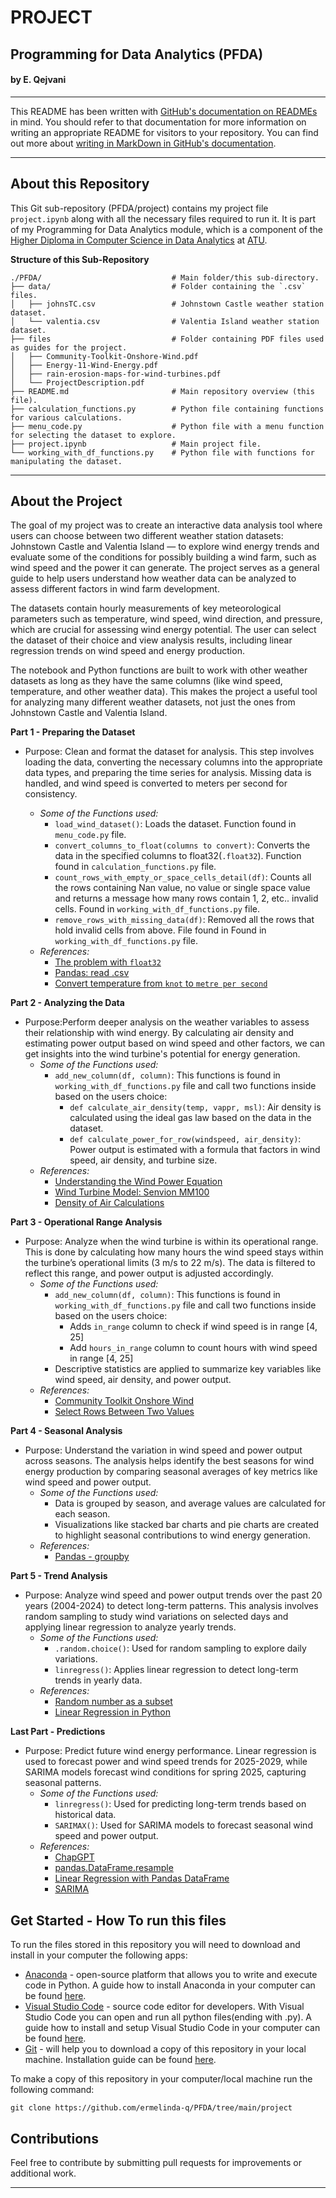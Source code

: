 # PROJECT

## Programming for Data Analytics (PFDA)

#### by E. Qejvani
***

This README has been written with [GitHub's documentation on READMEs](https://docs.github.com/en/repositories/managing-your-repositorys-settings-and-features/customizing-your-repository/about-readmes) in mind.
You should refer to that documentation for more information on writing an appropriate README for visitors to your repository.
You can find out more about [writing in MarkDown in GitHub's documentation](https://docs.github.com/en/get-started/writing-on-github/getting-started-with-writing-and-formatting-on-github/basic-writing-and-formatting-syntax).

***

## About this Repository

This Git sub-repository (PFDA/project) contains my project file `project.ipynb` along with all the necessary files required to run it. It is part of my Programming for Data Analytics module, which is a component of the [Higher Diploma in Computer Science in Data Analytics](https://www.atu.ie/courses/higher-diploma-in-science-data-analytics#:~:text=You%20are%20a%20Level%208,topics%20in%20your%20original%20degree) at [ATU](https://www.atu.ie/).

**Structure of this Sub-Repository**

```
./PFDA/                             # Main folder/this sub-directory.
├── data/                           # Folder containing the `.csv` files.
│   ├── johnsTC.csv                 # Johnstown Castle weather station dataset.
│   └── valentia.csv                # Valentia Island weather station dataset.
├── files                           # Folder containing PDF files used as guides for the project.
│   ├── Community-Toolkit-Onshore-Wind.pdf
│   ├── Energy-11-Wind-Energy.pdf
│   ├── rain-erosion-maps-for-wind-turbines.pdf
│   └── ProjectDescription.pdf
├── README.md                       # Main repository overview (this file).
├── calculation_functions.py        # Python file containing functions for various calculations.
├── menu_code.py                    # Python file with a menu function for selecting the dataset to explore.
├── project.ipynb                   # Main project file.
└── working_with_df_functions.py    # Python file with functions for manipulating the dataset.
```
***
## About the Project

The goal of my project was to create an interactive data analysis tool where users can choose between two different weather station datasets: Johnstown Castle and Valentia Island — to explore wind energy trends and evaluate some of the conditions for possibly building a wind farm, such as wind speed and the power it can generate. The project serves as a general guide to help users understand how weather data can be analyzed to assess different factors in wind farm development.

The datasets contain hourly measurements of key meteorological parameters such as temperature, wind speed, wind direction, and pressure, which are crucial for assessing wind energy potential. The user can select the dataset of their choice and view analysis results, including linear regression trends on wind speed and energy production.

 The notebook and Python functions are built to work with other weather datasets as long as they have the same columns (like wind speed, temperature, and other weather data). This makes the project a useful tool for analyzing many different weather datasets, not just the ones from Johnstown Castle and Valentia Island.

**Part 1 - Preparing the Dataset**
- Purpose: Clean and format the dataset for analysis. This step involves loading the data, converting the necessary columns into the appropriate data types, and preparing the time series for analysis. Missing data is handled, and wind speed is converted to meters per second for consistency.

  - _Some of the Functions used:_
    - `load_wind_dataset()`: Loads the dataset. Function found in `menu_code.py` file.
    - `convert_columns_to_float(columns to convert)`: Converts the data in the specified columns to float32(`.float32`). Function found in `calculation_functions.py` file.
    - `count_rows_with_empty_or_space_cells_detail(df)`: Counts all the rows containing Nan value, no value or single space value and returns a message how many rows contain 1, 2, etc.. invalid cells. Found in `working_with_df_functions.py` file.
    - `remove_rows_with_missing_data(df)`: Removed all the rows that hold invalid cells from above. File found in Found in `working_with_df_functions.py` file.
  - _References:_
    - [The problem with `float32`](https://pythonspeed.com/articles/float64-float32-precision/)
    - [Pandas: read .csv](https://pandas.pydata.org/docs/reference/api/pandas.read_csv.html)
    - [Convert temperature from `knot` to `metre per second`](https://www.inchcalculator.com/convert/knot-to-meter-per-second)

**Part 2 - Analyzing the Data**
- Purpose:Perform deeper analysis on the weather variables to assess their relationship with wind energy. By calculating air density and estimating power output based on wind speed and other factors, we can get insights into the wind turbine's potential for energy generation.
  - _Some of the Functions used:_ 
    - `add_new_column(df, column)`: This functions is found in `working_with_df_functions.py` file and call two functions inside based on the users choice:
        - `def calculate_air_density(temp, vappr, msl)`: Air density is calculated using the ideal gas law based on the data in the dataset.
        - `def calculate_power_for_row(windspeed, air_density)`: Power output is estimated with a formula that factors in wind speed, air density, and turbine size.
  - _References:_
    - [Understanding the Wind Power Equation](https://solidwize.com/wp-content/uploads/2013/07/7-Understanding-the-Wind-Power-Equation.pdf)
    - [Wind Turbine Model: Senvion MM100](https://en.wind-turbine-models.com/turbines/890-senvion-mm100)
    - [Density of Air Calculations](https://en.wikipedia.org/wiki/Density_of_air)

**Part 3 - Operational Range Analysis**
- Purpose: Analyze when the wind turbine is within its operational range. This is done by calculating how many hours the wind speed stays within the turbine’s operational limits (3 m/s to 22 m/s). The data is filtered to reflect this range, and power output is adjusted accordingly.
  - _Some of the Functions used:_
    - `add_new_column(df, column)`: This functions is found in `working_with_df_functions.py` file and call two functions inside based on the users choice:
        - Adds `in_range` column to check if wind speed is in range [4, 25]
        - Add `hours_in_range` column to count hours with wind speed in range [4, 25]
    - Descriptive statistics are applied to summarize key variables like wind speed, air density, and power output.
  - _References:_ 
    - [Community Toolkit Onshore Wind](./files/Community-Toolkit-Onshore-Wind.pdf)
    - [Select Rows Between Two Values](https://stackoverflow.com/questions/31617845/how-to-select-rows-in-a-dataframe-between-two-values)
    
**Part 4 - Seasonal Analysis**
- Purpose: Understand the variation in wind speed and power output across seasons. The analysis helps identify the best seasons for wind energy production by comparing seasonal averages of key metrics like wind speed and power output.
  - _Some of the Functions used:_ 
    - Data is grouped by season, and average values are calculated for each season.
    - Visualizations like stacked bar charts and pie charts are created to highlight seasonal contributions to wind energy generation.
  - _References:_ 
    - [Pandas - groupby](https://pandas.pydata.org/docs/reference/groupby.html)

**Part 5 - Trend Analysis**
- Purpose: Analyze wind speed and power output trends over the past 20 years (2004-2024) to detect long-term patterns. This analysis involves random sampling to study wind variations on selected days and applying linear regression to analyze yearly trends.
  - _Some of the Functions used:_ 
    - `.random.choice()`: Used for random sampling to explore daily variations.
    - `linregress()`: Applies linear regression to detect long-term trends in yearly data.
  - _References:_ 
    - [Random number as a subset](https://stackoverflow.com/questions/38085547/random-sample-of-a-subset-of-a-dataframe-in-pandas)
    - [Linear Regression in Python](https://realpython.com/linear-regression-in-python/)

**Last Part - Predictions**
- Purpose: Predict future wind energy performance. Linear regression is used to forecast power and wind speed trends for 2025-2029, while SARIMA models forecast wind conditions for spring 2025, capturing seasonal patterns.
  - _Some of the Functions used:_ 
    - `linregress()`: Used for predicting long-term trends based on historical data.
    - `SARIMAX()`: Used for SARIMA models to forecast seasonal wind speed and power output.
  - _References:_ 
    - [ChapGPT](https://chatgpt.com/)
    - [pandas.DataFrame.resample](https://pandas.pydata.org/docs/reference/api/pandas.DataFrame.resample.html)
    - [Linear Regression with Pandas DataFrame](https://saturncloud.io/blog/linear-regression-with-pandas-dataframe/)
    - [SARIMA](https://www.geeksforgeeks.org/sarima-seasonal-autoregressive-integrated-moving-average/)

## Get Started - How To run this files

To run the files stored in this repository you will need to download and install in your computer the following apps:

- [Anaconda](https://www.anaconda.com/) - open-source platform that allows you to write and execute code in Python. A guide how to install Anaconda in your computer can be found [here](https://docs.anaconda.com/free/anaconda/install/index.html).
- [Visual Studio Code](https://code.visualstudio.com/) - source code editor for developers. With Visual Studio Code you can open and run all python files(ending with .py). A guide how to install and setup Visual Studio Code in your computer can be found [here](https://code.visualstudio.com/learn/get-started/basics).
- [Git](https://git-scm.com/downloads) - will help you to download a copy of this repository in your local machine. Installation guide can be found [here](https://github.com/git-guides/install-git).

To make a copy of this repository in your computer/local machine run the following command:

```
git clone https://github.com/ermelinda-q/PFDA/tree/main/project
```

## Contributions

Feel free to contribute by submitting pull requests for improvements or additional work.

***